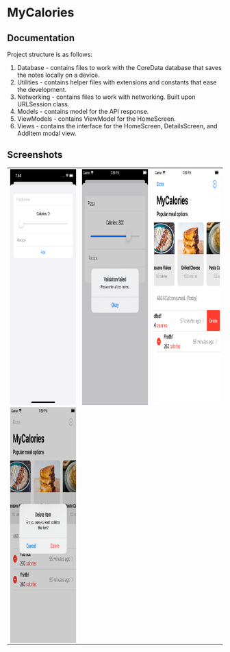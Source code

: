 # MyCalories

## Documentation

Project structure is as follows:
1) Database - contains files to work with the CoreData database that saves the notes locally on a device.
2) Utilities - contains helper files with extensions and constants that ease the development.
3) Networking - contains files to work with networking. Built upon URLSession class.
4) Models - contains model for the API response.
5) ViewModels - contains ViewModel for the HomeScreen.
6) Views - contains the interface for the HomeScreen, DetailsScreen, and AddItem modal view.

## Screenshots

<table>
  <tr>
    <td><img src="https://github.com/TA2002/MyCalories/blob/main/1.png" align="left" height="550" width="300"></td>
    <td><img src="https://github.com/TA2002/MyCalories/blob/main/2.png" align="right" height="550" width="300"></td>
    <td><img src="https://github.com/TA2002/MyCalories/blob/main/3.png" align="left" height="550" width="300"></td>
  </tr>
  <tr>
    <td><img src="https://github.com/TA2002/MyCalories/blob/main/4.png" align="left" height="550" width="300"></td>
  </tr>
</table>
